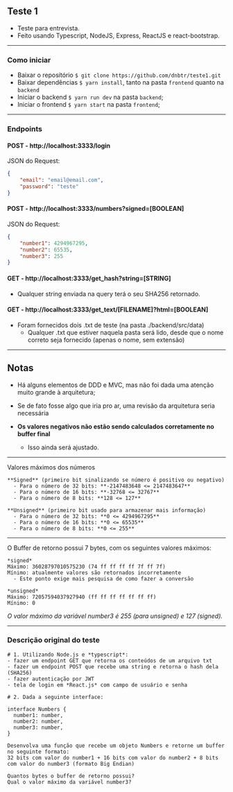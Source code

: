 ## Teste 1
- Teste para entrevista.
- Feito usando Typescript, NodeJS, Express, ReactJS e react-bootstrap.

---

### Como iniciar
- Baixar o reposítório `$ git clone https://github.com/dnbtr/teste1.git`
- Baixar dependências `$ yarn install`, tanto na pasta `frontend` quanto na `backend`
- Iniciar o backend `$ yarn run dev` na pasta `backend`;
- Iniciar o frontend `$ yarn start` na pasta `frontend`;

---

### Endpoints
#### POST - http://localhost:3333/login
JSON do Request:
```json
{
	"email": "email@email.com",
	"password": "teste"
}
```

#### POST - http://localhost:3333/numbers?signed=[BOOLEAN]
JSON do Request:
```json
{
	"number1": 4294967295,
	"number2": 65535,
	"number3": 255
}
```
#### GET - http://localhost:3333/get_hash?string=[STRING]
- Qualquer string enviada na query terá o seu SHA256 retornado.
  
#### GET - http://localhost:3333/get_text/[FILENAME]?html=[BOOLEAN]
- Foram fornecidos dois .txt de teste (na pasta ./backend/src/data)
  - Qualquer .txt que estiver naquela pasta será lido, desde que o nome correto seja fornecido (apenas o nome, sem extensão)

---

## Notas

- Há alguns elementos de DDD e MVC, mas não foi dada uma atenção muito grande à arquitetura;
 - Se de fato fosse algo que iria pro ar, uma revisão da arquitetura seria necessária

- **Os valores negativos não estão sendo calculados corretamente no buffer final**
  - Isso ainda será ajustado.

---

Valores máximos dos números
```
**Signed** (primeiro bit sinalizando se número é positivo ou negativo)
  - Para o número de 32 bits: **-2147483648 <= 2147483647**
  - Para o número de 16 bits: **-32768 <= 32767**
  - Para o número de 8 bits: **128 <= 127**

**Unsigned** (primeiro bit usado para armazenar mais informação)
  - Para o número de 32 bits: **0 <= 4294967295**
  - Para o número de 16 bits: **0 <= 65535**
  - Para o número de 8 bits: **0 <= 255**
```
---

O Buffer de retorno possui 7 bytes, com os seguintes valores máximos:
```text
*signed*
Máximo: 36028797010575230 (74 ff ff ff ff 7f ff 7f)
Mínimo: atualmente valores são retornados incorretamente
  - Este ponto exige mais pesquisa de como fazer a conversão

*unsigned*
Máximo: 72057594037927940 (ff ff ff ff ff ff ff)
Mínimo: 0
```
*O valor máximo da variável number3 é 255 (para unsigned) e 127 (signed).*

---

### Descrição original do teste
```text
# 1. Utilizando Node.js e *typescript*:
- fazer um endpoint GET que retorna os conteúdos de um arquivo txt
- fazer um endpoint POST que recebe uma string e retorna o hash dela (SHA256)
- fazer autenticação por JWT
- tela de login em *React.js* com campo de usuário e senha

# 2. Dada a seguinte interface:

interface Numbers {
  number1: number,
  number2: number,
  number3: number,
}

Desenvolva uma função que recebe um objeto Numbers e retorne um buffer no seguinte formato:  
32 bits com valor do number1 + 16 bits com valor do number2 + 8 bits com valor do number3 (formato Big Endian)

Quantos bytes o buffer de retorno possui?
Qual o valor máximo da variável number3?
```